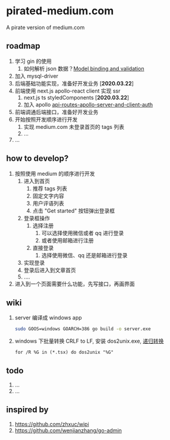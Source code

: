# pirated-medium.com
A pirate version of medium.com

## roadmap

1. 学习 gin 的使用
   1. 如何解析 json 数据？[Model binding and validation](https://gin-gonic.com/docs/examples/binding-and-validation/)
2. 加入 mysql-driver 
3. 后端基础功能实现，准备好开发业务 [**2020.03.22**]
4. 前端使用 next.js apollo-react client 实现 ssr
   1. next.js ts styledComponents [**2020.03.22**]
   2. 加入 apollo [api-routes-apollo-server-and-client-auth](https://github.com/zeit/next.js/tree/canary/examples/api-routes-apollo-server-and-client-auth)
5. 前端调通后端接口，准备好开发业务
6. 开始按照开发顺序进行开发
   1. 实现 medium.com 未登录首页的 tags 列表
   2. ...
7. ...




## how to develop?

1. 按照使用 medium 的顺序进行开发
   1. 进入到首页
      1. 推荐 tags 列表
      2. 固定文字内容
      3. 用户评语列表
      4. 点击 "Get started" 按钮弹出登录框
   2. 登录框操作
      1. 选择注册
         1. 可以选择使用微信或者 qq 进行登录
         2. 或者使用邮箱进行注册
      2. 直接登录
         1. 选择使用微信、qq 还是邮箱进行登录
   3. 实现登录
   4. 登录后进入到文章首页
   5. ....
2. 进入到一个页面需要什么功能，先写接口，再画界面


## wiki

1. server 编译成 windows app
   ```bash
   sudo GOOS=windows GOARCH=386 go build -o server.exe
   ```
2. windows 下批量转换 CRLF to LF, 安装 dos2unix.exe, [递归转换](https://waterlan.home.xs4all.nl/dos2unix/zh_CN/man1/dos2unix.htm)
   ```shell
   for /R %G in (*.tsx) do dos2unix "%G"
   ```
   

## todo

1. ...
2. ...


## inspired by

1. https://github.com/zhxuc/wipi
2. https://github.com/wenjianzhang/go-admin